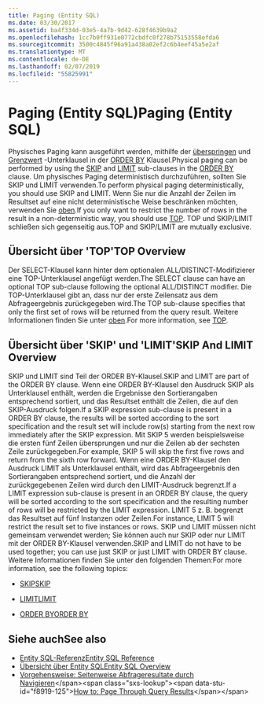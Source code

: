```yaml
---
title: Paging (Entity SQL)
ms.date: 03/30/2017
ms.assetid: ba4f334d-03e5-4a7b-9d42-628f4639b9a2
ms.openlocfilehash: 1cc7b0ff931e0772cbdfc0f278b75153558efda6
ms.sourcegitcommit: 3500c4845f96a91a438a02ef2c6b4eef45a5e2af
ms.translationtype: MT
ms.contentlocale: de-DE
ms.lasthandoff: 02/07/2019
ms.locfileid: "55825991"
---
```

# <a name="paging-entity-sql"></a><span data-ttu-id="f8919-102">Paging (Entity SQL)</span><span class="sxs-lookup"><span data-stu-id="f8919-102">Paging (Entity SQL)</span></span>
<span data-ttu-id="f8919-103">Physisches Paging kann ausgeführt werden, mithilfe der [überspringen](../../../../../../docs/framework/data/adonet/ef/language-reference/skip-entity-sql.md) und [Grenzwert](../../../../../../docs/framework/data/adonet/ef/language-reference/limit-entity-sql.md) -Unterklausel in der [ORDER BY](../../../../../../docs/framework/data/adonet/ef/language-reference/order-by-entity-sql.md) Klausel.</span><span class="sxs-lookup"><span data-stu-id="f8919-103">Physical paging can be performed by using the [SKIP](../../../../../../docs/framework/data/adonet/ef/language-reference/skip-entity-sql.md) and [LIMIT](../../../../../../docs/framework/data/adonet/ef/language-reference/limit-entity-sql.md) sub-clauses in the [ORDER BY](../../../../../../docs/framework/data/adonet/ef/language-reference/order-by-entity-sql.md) clause.</span></span> <span data-ttu-id="f8919-104">Um physisches Paging deterministisch durchzuführen, sollten Sie SKIP und LIMIT verwenden.</span><span class="sxs-lookup"><span data-stu-id="f8919-104">To perform physical paging deterministically, you should use SKIP and LIMIT.</span></span> <span data-ttu-id="f8919-105">Wenn Sie nur die Anzahl der Zeilen im Resultset auf eine nicht deterministische Weise beschränken möchten, verwenden Sie [oben](../../../../../../docs/framework/data/adonet/ef/language-reference/top-entity-sql.md).</span><span class="sxs-lookup"><span data-stu-id="f8919-105">If you only want to restrict the number of rows in the result in a non-deterministic way, you should use [TOP](../../../../../../docs/framework/data/adonet/ef/language-reference/top-entity-sql.md).</span></span> <span data-ttu-id="f8919-106">TOP und SKIP/LIMIT schließen sich gegenseitig aus.</span><span class="sxs-lookup"><span data-stu-id="f8919-106">TOP and SKIP/LIMIT are mutually exclusive.</span></span>  
  
## <a name="top-overview"></a><span data-ttu-id="f8919-107">Übersicht über 'TOP'</span><span class="sxs-lookup"><span data-stu-id="f8919-107">TOP Overview</span></span>  
 <span data-ttu-id="f8919-108">Der SELECT-Klausel kann hinter dem optionalen ALL/DISTINCT-Modifizierer eine TOP-Unterklausel angefügt werden.</span><span class="sxs-lookup"><span data-stu-id="f8919-108">The SELECT clause can have an optional TOP sub-clause following the optional ALL/DISTINCT modifier.</span></span> <span data-ttu-id="f8919-109">Die TOP-Unterklausel gibt an, dass nur der erste Zeilensatz aus dem Abfrageergebnis zurückgegeben wird.</span><span class="sxs-lookup"><span data-stu-id="f8919-109">The TOP sub-clause specifies that only the first set of rows will be returned from the query result.</span></span> <span data-ttu-id="f8919-110">Weitere Informationen finden Sie unter [oben](../../../../../../docs/framework/data/adonet/ef/language-reference/top-entity-sql.md).</span><span class="sxs-lookup"><span data-stu-id="f8919-110">For more information, see [TOP](../../../../../../docs/framework/data/adonet/ef/language-reference/top-entity-sql.md).</span></span>  
  
## <a name="skip-and-limit-overview"></a><span data-ttu-id="f8919-111">Übersicht über 'SKIP' und 'LIMIT'</span><span class="sxs-lookup"><span data-stu-id="f8919-111">SKIP And LIMIT Overview</span></span>  
 <span data-ttu-id="f8919-112">SKIP und LIMIT sind Teil der ORDER BY-Klausel.</span><span class="sxs-lookup"><span data-stu-id="f8919-112">SKIP and LIMIT are part of the ORDER BY clause.</span></span> <span data-ttu-id="f8919-113">Wenn eine ORDER BY-Klausel den Ausdruck SKIP als Unterklausel enthält, werden die Ergebnisse den Sortierangaben entsprechend sortiert, und das Resultset enthält die Zeilen, die auf den SKIP-Ausdruck folgen.</span><span class="sxs-lookup"><span data-stu-id="f8919-113">If a SKIP expression sub-clause is present in a ORDER BY clause, the results will be sorted according to the sort specification and the result set will include row(s) starting from the next row immediately after the SKIP expression.</span></span> <span data-ttu-id="f8919-114">Mit SKIP 5 werden beispielsweise die ersten fünf Zeilen übersprungen und nur die Zeilen ab der sechsten Zeile zurückgegeben.</span><span class="sxs-lookup"><span data-stu-id="f8919-114">For example, SKIP 5 will skip the first five rows and return from the sixth row forward.</span></span> <span data-ttu-id="f8919-115">Wenn eine ORDER BY-Klausel den Ausdruck LIMIT als Unterklausel enthält, wird das Abfrageergebnis den Sortierangaben entsprechend sortiert, und die Anzahl der zurückgegebenen Zeilen wird durch den LIMIT-Ausdruck begrenzt.</span><span class="sxs-lookup"><span data-stu-id="f8919-115">If a LIMIT expression sub-clause is present in an ORDER BY clause, the query will be sorted according to the sort specification and the resulting number of rows will be restricted by the LIMIT expression.</span></span> <span data-ttu-id="f8919-116">LIMIT 5 z. B. begrenzt das Resultset auf fünf Instanzen oder Zeilen.</span><span class="sxs-lookup"><span data-stu-id="f8919-116">For instance, LIMIT 5 will restrict the result set to five instances or rows.</span></span> <span data-ttu-id="f8919-117">SKIP und LIMIT müssen nicht gemeinsam verwendet werden; Sie können auch nur SKIP oder nur LIMIT mit der ORDER BY-Klausel verwenden.</span><span class="sxs-lookup"><span data-stu-id="f8919-117">SKIP and LIMIT do not have to be used together; you can use just SKIP or just LIMIT with ORDER BY clause.</span></span> <span data-ttu-id="f8919-118">Weitere Informationen finden Sie unter den folgenden Themen:</span><span class="sxs-lookup"><span data-stu-id="f8919-118">For more information, see the following topics:</span></span>  
  
-   [<span data-ttu-id="f8919-119">SKIP</span><span class="sxs-lookup"><span data-stu-id="f8919-119">SKIP</span></span>](../../../../../../docs/framework/data/adonet/ef/language-reference/skip-entity-sql.md)  
  
-   [<span data-ttu-id="f8919-120">LIMIT</span><span class="sxs-lookup"><span data-stu-id="f8919-120">LIMIT</span></span>](../../../../../../docs/framework/data/adonet/ef/language-reference/limit-entity-sql.md)  
  
-   [<span data-ttu-id="f8919-121">ORDER BY</span><span class="sxs-lookup"><span data-stu-id="f8919-121">ORDER BY</span></span>](../../../../../../docs/framework/data/adonet/ef/language-reference/order-by-entity-sql.md)  
  
## <a name="see-also"></a><span data-ttu-id="f8919-122">Siehe auch</span><span class="sxs-lookup"><span data-stu-id="f8919-122">See also</span></span>
- [<span data-ttu-id="f8919-123">Entity SQL-Referenz</span><span class="sxs-lookup"><span data-stu-id="f8919-123">Entity SQL Reference</span></span>](../../../../../../docs/framework/data/adonet/ef/language-reference/entity-sql-reference.md)
- [<span data-ttu-id="f8919-124">Übersicht über Entity SQL</span><span class="sxs-lookup"><span data-stu-id="f8919-124">Entity SQL Overview</span></span>](../../../../../../docs/framework/data/adonet/ef/language-reference/entity-sql-overview.md)
- <span data-ttu-id="f8919-125">[Vorgehensweise: Seitenweise Abfrageresultate durch Navigieren](https://docs.microsoft.com/previous-versions/dotnet/netframework-4.0/bb738702(v=vs.100))</span><span class="sxs-lookup"><span data-stu-id="f8919-125">[How to: Page Through Query Results](https://docs.microsoft.com/previous-versions/dotnet/netframework-4.0/bb738702(v=vs.100))</span></span>
